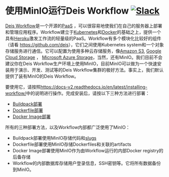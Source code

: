 # 使用MinIO运行Deis Workflow [![Slack](https://slack.min.io/slack?type=svg)](https://slack.min.io)

[Deis Workflow](https://deis.com/)是一个开源的[PaaS](https://en.wikipedia.org/wiki/Platform_as_a_service) ，可以很容易地使我们在自己的服务器上部署和管理应用程序。Workflow建立于[Kubernetes](http://kubernetes.io/)和[Docker](https://www.docker.com/)的基础之上，提供一个具有[Heroku](https://www.heroku.com/)激发工作流的轻量级的PaaS。Workflow有多个模块化比较好的组件（请看 <https://github.com/deis>），它们之间使用Kubernetes system和一个对象存储服务进行通信。它可以配置为使用多种云存储服务，像[Amazon S3](https://aws.amazon.com/s3/), [Google Cloud Storage](https://cloud.google.com/storage/) ， [Microsoft Azure Storage](https://azure.microsoft.com/en-us/services/storage/)，当然，还有MinIO。我们目前不会建议你在Deis Workflow生产环境上使用MinIO，目前MinIO可以做为一个快速安装用于演示、开发、测试等的Deis Workflow集群的极好方法。事实上，我们默认提供了装有MinIO的Deis Workflow。

要使用它，请按照<https://docs-v2.readthedocs.io/en/latest/installing-workflow/>中的说明进行操作。完成安装后，请按以下三种方法进行部署：

- [Buildpack部署](https://docs-v2.readthedocs.io/en/latest/applications/using-buildpacks/)
- [Dockerfile部署](https://docs-v2.readthedocs.io/en/latest/applications/using-dockerfiles/)
- [Docker Image部署](https://docs-v2.readthedocs.io/en/latest/applications/using-docker-images/)

所有的三种部署方法，以及Workflow内部都广泛使用了MinIO：

- Buildpack部署使用MinIO存储代码和[slugs](https://devcenter.heroku.com/articles/slug-compiler)
- Dockerfile部署使用MinIO存储Dockerfiles和关联的artifacts
- Docker Image部署使用MinIO作为由Workflow运行的内部Docker registry的后备存储
- Workflow的内部数据库存储用户登录信息，SSH密钥等。它将所有数据备份到MinIO。
